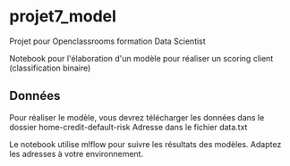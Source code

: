 # projet7_model

Projet pour Openclassrooms formation Data Scientist

Notebook pour l'élaboration d'un modèle pour réaliser un scoring client (classification binaire)

## Données
Pour réaliser le modèle, vous devrez télécharger les données dans le dossier home-credit-default-risk
Adresse dans le fichier data.txt

Le notebook utilise mlflow pour suivre les résultats des modèles.
Adaptez les adresses à votre environnement.
